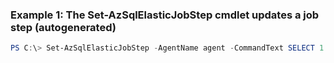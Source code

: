 ### Example 1: The Set-AzSqlElasticJobStep cmdlet updates a job step (autogenerated)
```powershell
PS C:\> Set-AzSqlElasticJobStep -AgentName agent -CommandText SELECT 1 -JobName job1 -Name step1 -ResourceGroupName MyResourceGroup -ServerName s1
```

